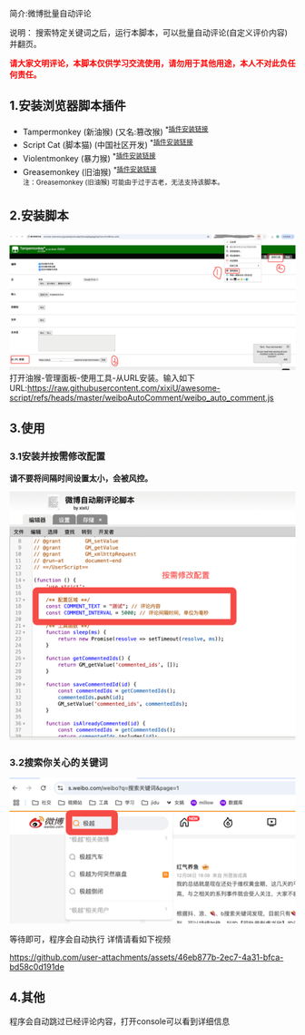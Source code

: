 简介:微博批量自动评论<br>

说明：
搜索特定关键词之后，运行本脚本，可以批量自动评论(自定义评价内容)并翻页。

<strong style="color: red">请大家文明评论，本脚本仅供学习交流使用，请勿用于其他用途，本人不对此负任何责任。</strong>

## 1.安装浏览器脚本插件<br>

* Tampermonkey (新油猴) (又名:篡改猴) <sup>*<a href="https://www.tampermonkey.net/">插件安装链接</a></sup>  
* Script Cat (脚本猫) (中国社区开发) <sup>*<a href="https://docs.scriptcat.org/">插件安装链接</a></sup>
* Violentmonkey (暴力猴) <sup>*<a href="https://violentmonkey.github.io/get-it/">插件安装链接</a></sup>
* Greasemonkey (旧油猴) <sup>*<a href="https://addons.mozilla.org/firefox/addon/greasemonkey/">插件安装链接</a></sup> </br> <sup>注：Greasemonkey (旧油猴) 可能由于过于古老，无法支持该脚本。</sup>

## 2.安装脚本<br>

![Images](images/tampermonkey.png)
打开油猴-管理面板-使用工具-从URL安装。输入如下URL:<https://raw.githubusercontent.com/xixiU/awesome-script/refs/heads/master/weiboAutoComment/weibo_auto_comment.js>

## 3.使用

### 3.1安装并按需修改配置

<strong>请不要将间隔时间设置太小，会被风控。</strong>

![Images](images/step1.png)

### 3.2搜索你关心的关键词

![Images](images/step2.png)

等待即可，程序会自动执行
详情请看如下视频

https://github.com/user-attachments/assets/46eb877b-2ec7-4a31-bfca-bd58c0d191de




## 4.其他

程序会自动跳过已经评论内容，打开console可以看到详细信息

